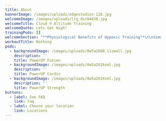 ```yaml
---
title: About
bannerImage: /images/uploads/edgestudios-128.jpg
welcomeImage: /images/uploads/lrg_dsc04838.jpg
welcomeTitle: Cloud 9 Altitude Training
welcomeQuote: Lets Get High!
trainingPods: []
welcomeSection: "**Physiological Benefits of Hypoxic Training**\n\nSimulated Altitude Training or Hypoxic Training (reduced oxygen training) accelerates the normal outcomes of exercise, as well as producing many additional benefits, thereby producing BETTER RESULTS, in LESS TIME, with LESS EFFORT.\r\n\nAltitude training has been used for many years by athletes across many sports to improve performance. Teams and individuals spend time and money having training camps in altitude environments across the world, but now with SynergAIR Hypoxic Training Systems you can utilise this powerful training tool to enhance your exercise experience. At sea level the air we breathe is roughly 21% oxygen, but as we simulate altitude environments, the amount of oxygen decreases as the altitude increases, requiring your cardiovascular system to work harder at any given workload. The lower oxygen concentration in altitude environment causes the body to be more efficient at using fuel and oxygen, and triggers a variety of physiological responses and changes in your body at a number of levels that improve metabolic efficiency. \r\n\nAltitude training sessions can give you a great workout with much less stress on your body, or enhance the effectiveness of any workout you do and make your exercise more time efficient. Clients with limited exercise tolerance (e.g. can only walk) get more value from altitude training.\r\n\nAltitude training enhances and accelerates the positive outcomes of exercise on:                                                                    \r-\tFat Loss\r\n\n\\-\tDiabetes\r\n\n\\-\tOsteoporosis\r\n\n\\-\tAerobic endurance and energy levels\r\n\n\\-\tAnaerobic fitness and lactic acid tolerance\r\n\n\\-\tAnaemia, due to increased red blood cells and haemoglobin\r\n\n\\-\tTestosterone and other blood hormone profiles\r\n\n\\-\tCardiac surgery rehabilitation\r\n\n\\-\tInsomnia\r\n\n\n\nOther potential benefits include:\r\n\n\\-\timproved dexterity, co-ordination and cognitive decision making under stress and when fatigued.\r\n\n\\-\tenhanced collagen production, with improvements in wound healing, beauty treatment outcomes and skin elasticity.\r\n\n\n\nAltitude training technology is currently used extensively by:\r\n\n\\-\tHospitals and beauty clinics to optimise the outcome for their patients and clients.\r\n\n\\-\tThe Australian Institute of Sport and many other world class institutes of sports\r\n\n\\-\tMany professional sports teams such as Collingwood, Lions, St Kilda, Crows, Suns, Storm, Titans, South Sydney, Tigers and the Bulldogs.\r\n\n\\-\tElite sports people (including golfers and formula one drivers) seeking to improve co-ordination and performance under stress. Leading edge executives to enhance their performance, decision making, negotiating and cognitive abilities in stressful and demanding situations.\r\n\n\n\n**Hypoxic Training for Health, Beauty and Wellness\r**\n\n \rInefficient oxygen utilisation accelerates aging, whilst efficient oxygen utilisation minimises the effects of aging on the body. Our bodies are in effect much like burning candles, or decaying fruit, but hypoxic training in a simulated altitude environment makes our bodies use oxygen more effectively, thereby slowing down the aging process and increasing the characteristics of youthfulness. \r\n\nHypoxic training in a simulated altitude training environment dramatically stimulates the body’s metabolism and optimises hormonal and biochemical levels, resulting in significant changes in many health, beauty and wellness parameters. \r\n\nSimulated altitude training sessions allow you to workout with much less stress on your body, but at the same enhances the effectiveness of any workout, whilst triggering a wide variety of physiological responses and changes in your body. \r\n\nClinical research and empirical evidence suggest the following potential positive outcomes of low intensity hypoxic training in a simulated altitude training environment.\r\n\nWEIGHT LOSS\r\n\n\\-          Accelerated fat loss\r\n\n\\-          Increased fat burning aerobic enzymes and mitochondria\r\n\n\\-          Boosts resting metabolic rate for days after your hypoxic workout\r\n\n\\-          Powerful stimulant effect of the hormone EPO\r\n\n\\-          Reduced appetite and increased leptin hormone levels\r\n\n\\-          Improved insulin and glucose sensitivity and decreased diabetes symptoms\r\n\n\\-          Increased growth hormone production (the bodies most powerful fat burning hormone)\r\n\n\n\nBEAUTY ENHANCEMENTS\r\n\n\\-          Improved skin elasticity, tone and appearance \r\n\n\\-          Reduction of skin wrinkles \r\n\n\\-          Increased collagen production\r\n\n\\-          Accelerated wound healing\r\n\n\\-          Greater skin micro-circulation\r\n\n\\-          Dramatically faster recovery from plastic surgery, with superior outcomes\r\n\n\\-          Enhanced beauty treatment outcomes\r\n\n\r\n\nENHANCED MOOD and BRAIN/CNS FUNCTION\r\n\n\\-          Improved decision making, cognitive function, dexterity, co-ordination and reaction time under stress and when fatigued\r\n\n\\-          Increased serotonin production and serotonin receptor activation\r\n\n\\-          Combats depression and anxiety\r\n\n\\-          Stabilisation of emotional composure\r\n\n\\-          Combats insomnia and improves sleep\r\n\n\\-          Excites neural plasticity and facilitates positive re-wiring of the brain and central nervous system (CNS). \r\n\n\r\n\n\\-          Promotes spinal cord injury rehabilitation\r\n\n\\-          Endorphin production dramatically increased. \r\n\n\\-          Enhanced sense of wellbeing and vitality\r\n\n\n\nAccelerated positive outcomes of exercise on:\r\n\n\\-          Osteoporosis\r\n\n\\-          Hormone profiles \r\n\n\\-          Cholesterol\r\n\n\\-          Blood pressure\r\n\n\\-          Asthma and pulmonary/lung conditions (including faster rehabilitation after giving up smoking)\r\n\n\\-          Immune function\r\n\n\\-          Muscle tone\r\n\n\\-          Recovery from surgery (especially cardiac surgery)\r\n\n\\-          Reduce side effects of chemotherapy and radiation treatments\r\n\n\\-          Sexual health"
workoutTitle: Nothing
pods:
  - backgroundImage: /images/uploads/0w5a2608.11small.jpg
    description: ''
    title: PowerUP Fusion
  - backgroundImage: /images/uploads/0w5a2616sml.jpg
    description: ''
    title: PowerUP Cardio
  - backgroundImage: /images/uploads/0w5a2624sml.jpg
    description: ''
    title: PowerUP Strength
buttons:
  - label: See FAQ
    link: faq
  - label: Choose your location
    link: Locations
---
```


